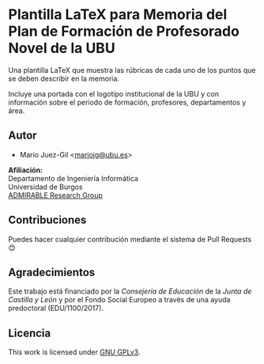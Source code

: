 # Plantilla LaTeX para Memoria del Plan de Formación de Profesorado Novel de la UBU

Una plantilla LaTeX que muestra las rúbricas de cada uno de los puntos que se deben describir en la memoria.

Incluye una portada con el logotipo institucional de la UBU y con información sobre el periodo de formación, profesores, departamentos y área.

## Autor

- Mario Juez-Gil <<mariojg@ubu.es>>

**Afiliación:**\
Departamento de Ingeniería Informática\
Universidad de Burgos\
[ADMIRABLE Research Group](http://admirable-ubu.es/)

## Contribuciones

Puedes hacer cualquier contribución mediante el sistema de Pull Requests 😊

## Agradecimientos

Este trabajo está financiado por la *Consejería de Educación* de la *Junta de Castilla y León* y por el Fondo Social Europeo a través de una ayuda predoctoral (EDU/1100/2017).

## Licencia

This work is licensed under [GNU GPLv3](LICENSE).